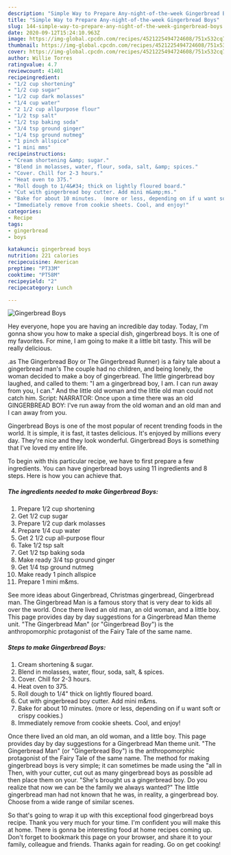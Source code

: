 ```yaml
---
description: "Simple Way to Prepare Any-night-of-the-week Gingerbread Boys"
title: "Simple Way to Prepare Any-night-of-the-week Gingerbread Boys"
slug: 144-simple-way-to-prepare-any-night-of-the-week-gingerbread-boys
date: 2020-09-12T15:24:10.963Z
image: https://img-global.cpcdn.com/recipes/4521225494724608/751x532cq70/gingerbread-boys-recipe-main-photo.jpg
thumbnail: https://img-global.cpcdn.com/recipes/4521225494724608/751x532cq70/gingerbread-boys-recipe-main-photo.jpg
cover: https://img-global.cpcdn.com/recipes/4521225494724608/751x532cq70/gingerbread-boys-recipe-main-photo.jpg
author: Willie Torres
ratingvalue: 4.7
reviewcount: 41401
recipeingredient:
- "1/2 cup shortening"
- "1/2 cup sugar"
- "1/2 cup dark molasses"
- "1/4 cup water"
- "2 1/2 cup allpurpose flour"
- "1/2 tsp salt"
- "1/2 tsp baking soda"
- "3/4 tsp ground ginger"
- "1/4 tsp ground nutmeg"
- "1 pinch allspice"
- "1 mini mms"
recipeinstructions:
- "Cream shortening &amp; sugar."
- "Blend in molasses, water, flour, soda, salt, &amp; spices."
- "Cover. Chill for 2-3 hours."
- "Heat oven to 375."
- "Roll dough to 1/4&#34; thick on lightly floured board."
- "Cut with gingerbread boy cutter. Add mini m&amp;ms."
- "Bake for about 10 minutes.  (more or less, depending on if u want soft or crispy cookies.)"
- "Immediately remove from cookie sheets. Cool, and enjoy!"
categories:
- Recipe
tags:
- gingerbread
- boys

katakunci: gingerbread boys 
nutrition: 221 calories
recipecuisine: American
preptime: "PT33M"
cooktime: "PT58M"
recipeyield: "2"
recipecategory: Lunch

---
```



![Gingerbread Boys](https://img-global.cpcdn.com/recipes/4521225494724608/751x532cq70/gingerbread-boys-recipe-main-photo.jpg)

Hey everyone, hope you are having an incredible day today. Today, I'm gonna show you how to make a special dish, gingerbread boys. It is one of my favorites. For mine, I am going to make it a little bit tasty. This will be really delicious.

.as The Gingerbread Boy or The Gingerbread Runner) is a fairy tale about a gingerbread man&#39;s The couple had no children, and being lonely, the woman decided to make a boy of gingerbread. The little gingerbread boy laughed, and called to them: &#34;I am a gingerbread boy, I am. I can run away from you, I can.&#34; And the little old woman and the little old man could not catch him. Script: NARRATOR: Once upon a time there was an old GINGERBREAD BOY: I&#39;ve run away from the old woman and an old man and I can away from you.

Gingerbread Boys is one of the most popular of recent trending foods in the world. It is simple, it is fast, it tastes delicious. It's enjoyed by millions every day. They're nice and they look wonderful. Gingerbread Boys is something that I've loved my entire life.


To begin with this particular recipe, we have to first prepare a few ingredients. You can have gingerbread boys using 11 ingredients and 8 steps. Here is how you can achieve that.

<!--inarticleads1-->

##### The ingredients needed to make Gingerbread Boys:

1. Prepare 1/2 cup shortening
1. Get 1/2 cup sugar
1. Prepare 1/2 cup dark molasses
1. Prepare 1/4 cup water
1. Get 2 1/2 cup all-purpose flour
1. Take 1/2 tsp salt
1. Get 1/2 tsp baking soda
1. Make ready 3/4 tsp ground ginger
1. Get 1/4 tsp ground nutmeg
1. Make ready 1 pinch allspice
1. Prepare 1 mini m&amp;ms.


See more ideas about Gingerbread, Christmas gingerbread, Gingerbread man. The Gingerbread Man is a famous story that is very dear to kids all over the world. Once there lived an old man, an old woman, and a little boy. This page provides day by day suggestions for a Gingerbread Man theme unit. &#34;The Gingerbread Man&#34; (or &#34;Gingerbread Boy&#34;) is the anthropomorphic protagonist of the Fairy Tale of the same name. 

<!--inarticleads2-->

##### Steps to make Gingerbread Boys:

1. Cream shortening &amp; sugar.
1. Blend in molasses, water, flour, soda, salt, &amp; spices.
1. Cover. Chill for 2-3 hours.
1. Heat oven to 375.
1. Roll dough to 1/4&#34; thick on lightly floured board.
1. Cut with gingerbread boy cutter. Add mini m&amp;ms.
1. Bake for about 10 minutes.  (more or less, depending on if u want soft or crispy cookies.)
1. Immediately remove from cookie sheets. Cool, and enjoy!


Once there lived an old man, an old woman, and a little boy. This page provides day by day suggestions for a Gingerbread Man theme unit. &#34;The Gingerbread Man&#34; (or &#34;Gingerbread Boy&#34;) is the anthropomorphic protagonist of the Fairy Tale of the same name. The method for making gingerbread boys is very simple; it can sometimes be made using the &#34;all in Then, with your cutter, cut out as many gingerbread boys as possible ad then place them on your. &#34;She&#39;s brought us a gingerbread boy. Do you realize that now we can be the family we always wanted?&#34; The little gingerbread man had not known that he was, in reality, a gingerbread boy. Choose from a wide range of similar scenes. 

So that's going to wrap it up with this exceptional food gingerbread boys recipe. Thank you very much for your time. I'm confident you will make this at home. There is gonna be interesting food at home recipes coming up. Don't forget to bookmark this page on your browser, and share it to your family, colleague and friends. Thanks again for reading. Go on get cooking!

